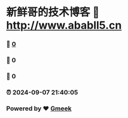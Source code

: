 # 新鲜哥的技术博客 :link: http://www.ababll5.cn 
### :page_facing_up: [0](http://www.ababll5.cn/tag.html) 
### :speech_balloon: 0 
### :hibiscus: 0 
### :alarm_clock: 2024-09-07 21:40:05 
### Powered by :heart: [Gmeek](https://github.com/Meekdai/Gmeek)
